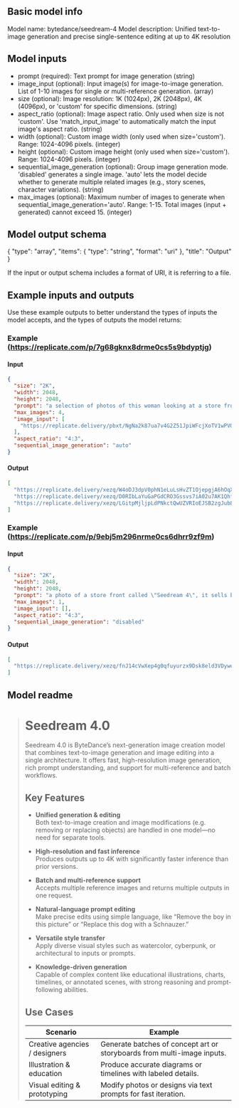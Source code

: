 ## Basic model info

Model name: bytedance/seedream-4
Model description: Unified text-to-image generation and precise single-sentence editing at up to 4K resolution


## Model inputs

- prompt (required): Text prompt for image generation (string)
- image_input (optional): Input image(s) for image-to-image generation. List of 1-10 images for single or multi-reference generation. (array)
- size (optional): Image resolution: 1K (1024px), 2K (2048px), 4K (4096px), or 'custom' for specific dimensions. (string)
- aspect_ratio (optional): Image aspect ratio. Only used when size is not 'custom'. Use 'match_input_image' to automatically match the input image's aspect ratio. (string)
- width (optional): Custom image width (only used when size='custom'). Range: 1024-4096 pixels. (integer)
- height (optional): Custom image height (only used when size='custom'). Range: 1024-4096 pixels. (integer)
- sequential_image_generation (optional): Group image generation mode. 'disabled' generates a single image. 'auto' lets the model decide whether to generate multiple related images (e.g., story scenes, character variations). (string)
- max_images (optional): Maximum number of images to generate when sequential_image_generation='auto'. Range: 1-15. Total images (input + generated) cannot exceed 15. (integer)


## Model output schema

{
  "type": "array",
  "items": {
    "type": "string",
    "format": "uri"
  },
  "title": "Output"
}

If the input or output schema includes a format of URI, it is referring to a file.


## Example inputs and outputs

Use these example outputs to better understand the types of inputs the model accepts, and the types of outputs the model returns:

### Example (https://replicate.com/p/7g68gknx8drme0cs5s9bdyptjg)

#### Input

```json
{
  "size": "2K",
  "width": 2048,
  "height": 2048,
  "prompt": "a selection of photos of this woman looking at a store front and perusing a book shop that's called \"Seedream 4\", it sells books, a poster in the window says \"Seedream 4 now on Replicate\"",
  "max_images": 4,
  "image_input": [
    "https://replicate.delivery/pbxt/NgNa2k87ua7v4G2Z51JpiWFcjXoTV1wPVQ86YjmLPfREnWfD/0_1.webp"
  ],
  "aspect_ratio": "4:3",
  "sequential_image_generation": "auto"
}
```

#### Output

```json
[
  "https://replicate.delivery/xezq/W4oDJ3dpV0phN1eLuLsHvZT1OjepgjA6hOqXg0nA0juhe4mqA/tmpe2n7sv24.jpg",
  "https://replicate.delivery/xezq/D0RIbLaYuGaPGdCRO3Gssvs7iA02u7AK1QhfFbBXqzyQPupKA/tmpppiemf81.jpg",
  "https://replicate.delivery/xezq/LGitpMjljpLdPNkctQwUZVRIoEJSB2zgJub8DLKFEFaoH3UF/tmp75bf8ax_.jpg"
]
```


### Example (https://replicate.com/p/9ebj5m296nrme0cs6dhrr9zf9m)

#### Input

```json
{
  "size": "2K",
  "width": 2048,
  "height": 2048,
  "prompt": "a photo of a store front called \"Seedream 4\", it sells books, a poster in the window says \"Seedream 4 now on Replicate\"",
  "max_images": 1,
  "image_input": [],
  "aspect_ratio": "4:3",
  "sequential_image_generation": "disabled"
}
```

#### Output

```json
[
  "https://replicate.delivery/xezq/fnJ14cVwXep4g0qfuyurzx9Dsk8eld3VDywecSJNNQg5kJeUF/tmp7cvbut6o.jpg"
]
```


## Model readme

> # Seedream 4.0
> 
> Seedream 4.0 is ByteDance’s next-generation image creation model that combines text-to-image generation and image editing into a single architecture. It offers fast, high-resolution image generation, rich prompt understanding, and support for multi-reference and batch workflows.
> 
> ## Key Features
> 
> - **Unified generation & editing**  
>   Both text-to-image creation and image modifications (e.g. removing or replacing objects) are handled in one model—no need for separate tools.
> 
> - **High-resolution and fast inference**  
>   Produces outputs up to 4K with significantly faster inference than prior versions.
> 
> - **Batch and multi-reference support**  
>   Accepts multiple reference images and returns multiple outputs in one request.
> 
> - **Natural-language prompt editing**  
>   Make precise edits using simple language, like “Remove the boy in this picture” or “Replace this dog with a Schnauzer.”
> 
> - **Versatile style transfer**  
>   Apply diverse visual styles such as watercolor, cyberpunk, or architectural to inputs or prompts.
> 
> - **Knowledge-driven generation**  
>   Capable of complex content like educational illustrations, charts, timelines, or annotated scenes, with strong reasoning and prompt-following abilities.
> 
> ## Use Cases
> 
> | Scenario                        | Example                                                                 |
> |---------------------------------|-------------------------------------------------------------------------|
> | Creative agencies / designers   | Generate batches of concept art or storyboards from multi-image inputs. |
> | Illustration & education        | Produce accurate diagrams or timelines with labeled details.             |
> | Visual editing & prototyping    | Modify photos or designs via text prompts for fast iteration.            |

